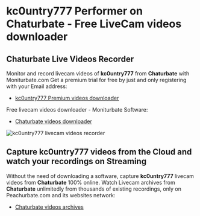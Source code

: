 # kc0untry777 Performer on Chaturbate - Free LiveCam videos downloader

## Chaturbate Live Videos Recorder

Monitor and record livecam videos of **kc0untry777** from **Chaturbate** with Moniturbate.com
Get a premium trial for free by just and only registering with your Email address:
* [kc0untry777 Premium videos downloader](https://moniturbate.com/request-demo-licence-key.html)

Free livecam videos downloader - Moniturbate Software:
* [Chaturbate videos downloader](https://moniturbate.com/moniturbate-download-software.html)

![kc0untry777 livecam videos recorder](https://peachurnet.com/templates/moniturbate-software.png)


## Capture kc0untry777 videos from the Cloud and watch your recordings on Streaming

Without the need of downloading a software, capture **kc0untry777** livecam videos from **Chaturbate** 100% online.
Watch Livecam archives from **Chaturbate** unlimitedly from thousands of existing recordings, only on Peachurbate.com and its websites network:
* [Chaturbate videos archives](https://peachurnet.com/)